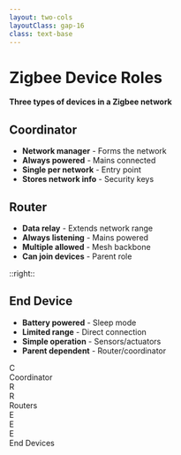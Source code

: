 ```yaml
---
layout: two-cols
layoutClass: gap-16
class: text-base
---
```


# Zigbee Device Roles

**Three types of devices in a Zigbee network**

## Coordinator
- **Network manager** - Forms the network
- **Always powered** - Mains connected
- **Single per network** - Entry point
- **Stores network info** - Security keys

## Router
- **Data relay** - Extends network range
- **Always listening** - Mains powered
- **Multiple allowed** - Mesh backbone
- **Can join devices** - Parent role

::right::

## End Device
- **Battery powered** - Sleep mode
- **Limited range** - Direct connection
- **Simple operation** - Sensors/actuators
- **Parent dependent** - Router/coordinator

<div class="grid grid-cols-1 gap-4 mt-2">
  <div class="text-center">
    <div class="bg-gray-100 p-4 rounded-lg">
      <div class="flex flex-col items-center space-y-3">
        <div class="w-12 h-12 bg-blue-600 rounded-full flex items-center justify-center text-white font-bold">C</div>
        <div class="text-xs text-gray-600">Coordinator</div>
        <div class="w-1 h-4 bg-gray-400"></div>
        <div class="flex space-x-4">
          <div class="w-10 h-10 bg-green-600 rounded-full flex items-center justify-center text-white font-bold">R</div>
          <div class="w-10 h-10 bg-green-600 rounded-full flex items-center justify-center text-white font-bold">R</div>
        </div>
        <div class="text-xs text-gray-600">Routers</div>
        <div class="w-1 h-4 bg-gray-400"></div>
        <div class="flex space-x-2">
          <div class="w-8 h-8 bg-orange-500 rounded-full flex items-center justify-center text-white text-xs">E</div>
          <div class="w-8 h-8 bg-orange-500 rounded-full flex items-center justify-center text-white text-xs">E</div>
          <div class="w-8 h-8 bg-orange-500 rounded-full flex items-center justify-center text-white text-xs">E</div>
        </div>
        <div class="text-xs text-gray-600">End Devices</div>
      </div>
    </div>
  </div>
</div> 

